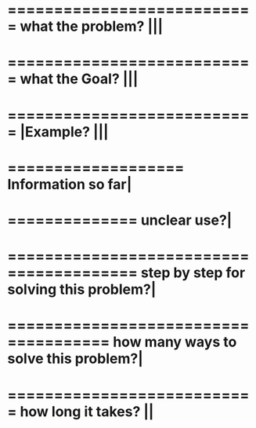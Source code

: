 ===========================
what the problem? |||
===========================

===========================
what the Goal? |||
===========================

===========================
|Example? |||
===========================

===================
Information so far|
===================

==============
unclear use?|
==============

========================================
step by step for solving this problem?|
========================================

=====================================
how many ways to solve this problem?|
=====================================

===========================
how long it takes? ||
===========================
